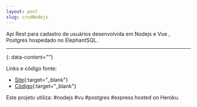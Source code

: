 ```yaml
---
layout: post
slug: crudNodejs
---
```



Api Rest para cadastro de usuários desenvolvida em Nodejs e Vue , Postgres hospedado no ElephantSQL.

---
{: data-content=""}

Links e código fonte:
- [Site](https://teste-crudnodejs.herokuapp.com/){:target="_blank"}
- [Código](https://github.com/izichtl/crudNodejsTeste){:target="_blank"}

Este projeto utiliza: #nodejs #vu #postgres #express hosted on Heroku.





